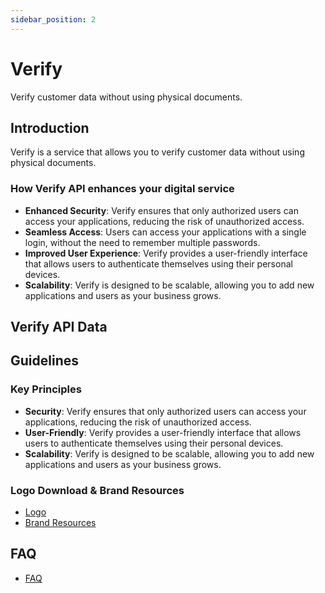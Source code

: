 ```yaml
---
sidebar_position: 2
---
```


# Verify 

Verify customer data without using physical documents.

## Introduction

Verify is a service that allows you to verify customer data without using physical documents.

### How Verify API enhances your digital service

- **Enhanced Security**: Verify ensures that only authorized users can access your applications, reducing the risk of unauthorized access.
- **Seamless Access**: Users can access your applications with a single login, without the need to remember multiple passwords.
- **Improved User Experience**: Verify provides a user-friendly interface that allows users to authenticate themselves using their personal devices.
- **Scalability**: Verify is designed to be scalable, allowing you to add new applications and users as your business grows.

## Verify API Data

## Guidelines

### Key Principles

- **Security**: Verify ensures that only authorized users can access your applications, reducing the risk of unauthorized access.
- **User-Friendly**: Verify provides a user-friendly interface that allows users to authenticate themselves using their personal devices.
- **Scalability**: Verify is designed to be scalable, allowing you to add new applications and users as your business grows.

### Logo Download & Brand Resources

- [Logo](./logo.png)
- [Brand Resources](./brand-resources.pdf)

## FAQ

- [FAQ](./faq.md)
  